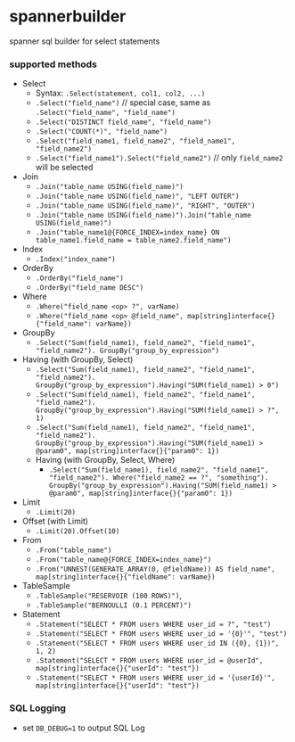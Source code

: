 # spannerbuilder
spanner sql builder for select statements

### supported methods
- Select
    - Syntax: `.Select(statement, col1, col2, ...)`
    - `.Select("field_name")` // special case, same as `.Select("field_name", "field_name")`
    - `.Select("DISTINCT field_name", "field_name")`
    - `.Select("COUNT(*)", "field_name")`
    - `.Select("field_name1, field_name2", "field_name1", "field_name2")`
    - `.Select("field_name1").Select("field_name2")` // only `field_name2` will be selected
- Join
    - `.Join("table_name USING(field_name)")`
    - `.Join("table_name USING(field_name)", "LEFT OUTER")`
    - `.Join("table_name USING(field_name)", "RIGHT", "OUTER")`
    - `.Join("table_name USING(field_name)").Join("table_name USING(field_name)")`
    - `.Join("table_name1@{FORCE_INDEX=index_name} ON table_name1.field_name = table_name2.field_name")`
- Index
    - `.Index("index_name")`
- OrderBy
    - `.OrderBy("field_name")`
    - `.OrderBy("field_name DESC")`
- Where
    - `.Where("field_name <op> ?", varName)`
    - `.Where("field_name <op> @field_name", map[string]interface{}{"field_name": varName})`
- GroupBy
    - `.Select("Sum(field_name1), field_name2", "field_name1", "field_name2").
            GroupBy("group_by_expression")`
- Having (with GroupBy, Select)
    - `.Select("Sum(field_name1), field_name2", "field_name1", "field_name2").
            GroupBy("group_by_expression").Having("SUM(field_name1) > 0")`
    - `.Select("Sum(field_name1), field_name2", "field_name1", "field_name2").
            GroupBy("group_by_expression").Having("SUM(field_name1) > ?", 1)`
    - `.Select("Sum(field_name1), field_name2", "field_name1", "field_name2").
            GroupBy("group_by_expression").Having("SUM(field_name1) > @param0", map[string]interface{}{"param0": 1})`
    - Having (with GroupBy, Select, Where)
        - `.Select("Sum(field_name1), field_name2", "field_name1", "field_name2").
                Where("field_name2 == ?", "something").
                GroupBy("group_by_expression").Having("SUM(field_name1) > @param0", map[string]interface{}{"param0": 1})`
- Limit
    - `.Limit(20)`
- Offset (with Limit)
    - `.Limit(20).Offset(10)`
- From
    - `.From("table_name")`
    - `.From("table_name@{FORCE_INDEX=index_name}")`
    - `.From("UNNEST(GENERATE_ARRAY(0, @fieldName)) AS field_name", map[string]interface{}{"fieldName": varName})`
- TableSample
    - `.TableSample("RESERVOIR (100 ROWS)")`,
    - `.TableSample("BERNOULLI (0.1 PERCENT)")`
- Statement
    - `.Statement("SELECT * FROM users WHERE user_id = ?", "test")`
    - `.Statement("SELECT * FROM users WHERE user_id = '{0}'", "test")`
    - `.Statement("SELECT * FROM users WHERE user_id IN ({0}, {1})", 1, 2)`
    - `.Statement("SELECT * FROM users WHERE user_id = @userId", map[string]interface{}{"userId": "test"})`
    - `.Statement("SELECT * FROM users WHERE user_id = '{userId}'", map[string]interface{}{"userId": "test"})`

### SQL Logging
- set `DB_DEBUG=1` to output SQL Log
